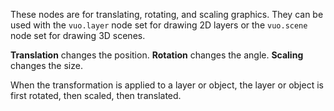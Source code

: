These nodes are for translating, rotating, and scaling graphics. They can be used with the `vuo.layer` node set for drawing 2D layers or the `vuo.scene` node set for drawing 3D scenes. 

**Translation** changes the position. **Rotation** changes the angle. **Scaling** changes the size.

When the transformation is applied to a layer or object, the layer or object is first rotated, then scaled, then translated.
